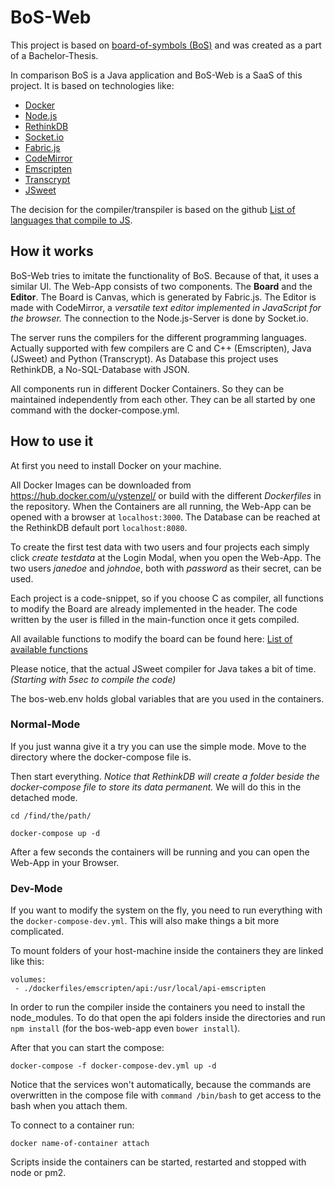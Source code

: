 # BoS-Web

This project is based on [board-of-symbols (BoS)](https://github.com/stephaneuler/board-of-symbols#board-of-symbols-bos) and was created as a part of a Bachelor-Thesis.

In comparison BoS is a Java application and BoS-Web is a SaaS of this project. It is based on technologies like:
- [Docker](https://www.docker.com)
- [Node.js](https://nodejs.org)
- [RethinkDB](https://www.rethinkdb.com)
- [Socket.io](https://socket.io)
- [Fabric.js](http://fabricjs.com)
- [CodeMirror](https://codemirror.net/)
- [Emscripten](http://kripken.github.io/emscripten-site/)
- [Transcrypt](http://transcrypt.org)
- [JSweet](http://www.jsweet.org)

The decision for the compiler/transpiler is based on the github [List of languages that compile to JS](https://github.com/jashkenas/coffeescript/wiki/list-of-languages-that-compile-to-js).

## How it works
BoS-Web tries to imitate the functionality of BoS. Because of that, it uses a similar UI. The Web-App consists of two components. The **Board** and the **Editor**.
The Board is Canvas, which is generated by Fabric.js. The Editor is made with CodeMirror, a *versatile text editor implemented in JavaScript for the browser.*
The connection to the Node.js-Server is done by Socket.io.

The server runs the compilers for the different programming languages. Actually supported with few compilers are C and C++ (Emscripten), Java (JSweet) and Python (Transcrypt).
As Database this project uses RethinkDB, a No-SQL-Database with JSON.

All components run in different Docker Containers. So they can be maintained independently from each other. They can be all started by one command with the docker-compose.yml.

## How to use it
At first you need to install Docker on your machine.

All Docker Images can be downloaded from https://hub.docker.com/u/ystenzel/ or build with the different *Dockerfiles* in the repository.
When the Containers are all running, the Web-App can be opened with a browser at ```localhost:3000```. The Database can be reached at the RethinkDB default port ```localhost:8080```.

To create the first test data with two users and four projects each simply click *create testdata* at the Login Modal, when you open the Web-App. The two users *janedoe* and *johndoe*, both with *password* as their secret, can be used.

Each project is a code-snippet, so if you choose C as compiler, all functions to modify the Board are already implemented in the header. The code written by the user is filled in the main-function once it gets compiled.

All available functions to modify the board can be found here: [List of available functions](https://github.com/ystenzel/bos-web/blob/master/List-of-available-functions.md)

Please notice, that the actual JSweet compiler for Java takes a bit of time. *(Starting with 5sec to compile the code)*

The bos-web.env holds global variables that are you used in the containers.

### Normal-Mode
If you just wanna give it a try you can use the simple mode.
Move to the directory where the docker-compose file is.

Then start everything. *Notice that RethinkDB will create a folder beside the docker-compose file to store its data permanent.*
We will do this in the detached mode.
```
cd /find/the/path/

docker-compose up -d
```

After a few seconds the containers will be running and you can open the Web-App in your Browser.

### Dev-Mode
If you want to modify the system on the fly, you need to run everything with the ```docker-compose-dev.yml```. This will also make things a bit more complicated.

To mount folders of your host-machine inside the containers they are linked like this:
```
volumes:
 - ./dockerfiles/emscripten/api:/usr/local/api-emscripten
```

In order to run the compiler inside the containers you need to install the node_modules. To do that open the api folders inside the directories and run ```npm install``` (for the bos-web-app even ```bower install```).

After that you can start the compose:
```
docker-compose -f docker-compose-dev.yml up -d
```

Notice that the services won't automatically, because the commands are overwritten in the compose file with ```command /bin/bash``` to get access to the bash when you attach them.

To connect to a container run:
```
docker name-of-container attach
```

Scripts inside the containers can be started, restarted and stopped with node or pm2.
